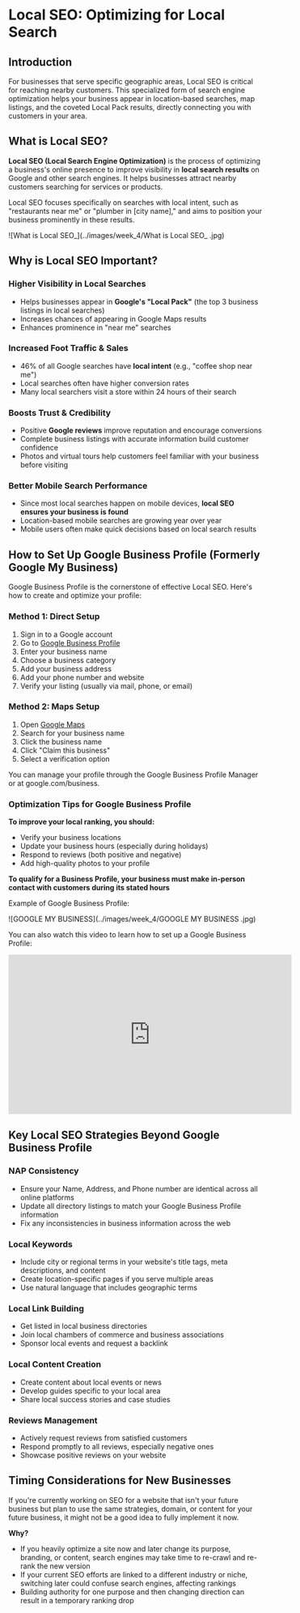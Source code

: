 # Local SEO: Optimizing for Local Search

## Introduction
For businesses that serve specific geographic areas, Local SEO is critical for reaching nearby customers. This specialized form of search engine optimization helps your business appear in location-based searches, map listings, and the coveted Local Pack results, directly connecting you with customers in your area.



## What is Local SEO?

**Local SEO (Local Search Engine Optimization)** is the process of optimizing a business's online presence to improve visibility in **local search results** on Google and other search engines. It helps businesses attract nearby customers searching for services or products.

Local SEO focuses specifically on searches with local intent, such as "restaurants near me" or "plumber in [city name]," and aims to position your business prominently in these results.

![What is Local SEO_](../images/week_4/What is Local SEO_ .jpg)


## Why is Local SEO Important?

### Higher Visibility in Local Searches
- Helps businesses appear in **Google's "Local Pack"** (the top 3 business listings in local searches)
- Increases chances of appearing in Google Maps results
- Enhances prominence in "near me" searches

### Increased Foot Traffic & Sales
- 46% of all Google searches have **local intent** (e.g., "coffee shop near me")
- Local searches often have higher conversion rates
- Many local searchers visit a store within 24 hours of their search

### Boosts Trust & Credibility
- Positive **Google reviews** improve reputation and encourage conversions
- Complete business listings with accurate information build customer confidence
- Photos and virtual tours help customers feel familiar with your business before visiting

### Better Mobile Search Performance
- Since most local searches happen on mobile devices, **local SEO ensures your business is found**
- Location-based mobile searches are growing year over year
- Mobile users often make quick decisions based on local search results

## How to Set Up Google Business Profile (Formerly Google My Business)

Google Business Profile is the cornerstone of effective Local SEO. Here's how to create and optimize your profile:

### Method 1: Direct Setup
1. Sign in to a Google account
2. Go to [Google Business Profile](https://www.google.com/intl/en_us/business/)
3. Enter your business name
4. Choose a business category
5. Add your business address
6. Add your phone number and website
7. Verify your listing (usually via mail, phone, or email)

### Method 2: Maps Setup
1. Open [Google Maps](https://maps.google.com/)
2. Search for your business name
3. Click the business name
4. Click "Claim this business"
5. Select a verification option

You can manage your profile through the Google Business Profile Manager or at google.com/business.

### Optimization Tips for Google Business Profile
**To improve your local ranking, you should:**

   * Verify your business locations
   * Update your business hours (especially during holidays)
   * Respond to reviews (both positive and negative)
   * Add high-quality photos to your profile

**To qualify for a Business Profile, your business must make in-person contact with customers during its stated hours**

Example of Google Business Profile:

![GOOGLE MY BUSINESS](../images/week_4/GOOGLE MY BUSINESS .jpg)

You can also watch this video to learn how to set up a Google Business Profile:

<iframe width="560" height="315" src="https://www.youtube.com/embed/5bO2j9c88sM?si=Vk8ii7s5un-Z8PZi&amp;start=199" title="YouTube video player" frameborder="0" allow="accelerometer; autoplay; clipboard-write; encrypted-media; gyroscope; picture-in-picture; web-share" referrerpolicy="strict-origin-when-cross-origin" allowfullscreen></iframe>

## Key Local SEO Strategies Beyond Google Business Profile

### NAP Consistency
- Ensure your Name, Address, and Phone number are identical across all online platforms
- Update all directory listings to match your Google Business Profile information
- Fix any inconsistencies in business information across the web

### Local Keywords
- Include city or regional terms in your website's title tags, meta descriptions, and content
- Create location-specific pages if you serve multiple areas
- Use natural language that includes geographic terms

### Local Link Building
- Get listed in local business directories
- Join local chambers of commerce and business associations
- Sponsor local events and request a backlink

### Local Content Creation
- Create content about local events or news
- Develop guides specific to your local area
- Share local success stories and case studies

### Reviews Management
- Actively request reviews from satisfied customers
- Respond promptly to all reviews, especially negative ones
- Showcase positive reviews on your website

## Timing Considerations for New Businesses

If you're currently working on SEO for a website that isn't your future business but plan to use the same strategies, domain, or content for your future business, it might not be a good idea to fully implement it now.

**Why?**

* If you heavily optimize a site now and later change its purpose, branding, or content, search engines may take time to re-crawl and re-rank the new version
* If your current SEO efforts are linked to a different industry or niche, switching later could confuse search engines, affecting rankings
* Building authority for one purpose and then changing direction can result in a temporary ranking drop

